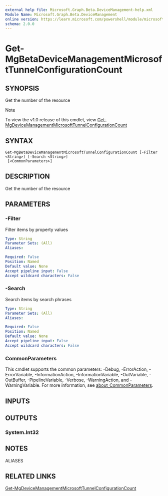 ```yaml
---
external help file: Microsoft.Graph.Beta.DeviceManagement-help.xml
Module Name: Microsoft.Graph.Beta.DeviceManagement
online version: https://learn.microsoft.com/powershell/module/microsoft.graph.beta.devicemanagement/get-mgbetadevicemanagementmicrosofttunnelconfigurationcount
schema: 2.0.0
---
```


# Get-MgBetaDeviceManagementMicrosoftTunnelConfigurationCount

## SYNOPSIS
Get the number of the resource

> [!NOTE]
> To view the v1.0 release of this cmdlet, view [Get-MgDeviceManagementMicrosoftTunnelConfigurationCount](/powershell/module/Microsoft.Graph.DeviceManagement/Get-MgDeviceManagementMicrosoftTunnelConfigurationCount?view=graph-powershell-v1.0)

## SYNTAX

```
Get-MgBetaDeviceManagementMicrosoftTunnelConfigurationCount [-Filter <String>] [-Search <String>]
 [<CommonParameters>]
```

## DESCRIPTION
Get the number of the resource

## PARAMETERS

### -Filter
Filter items by property values

```yaml
Type: String
Parameter Sets: (All)
Aliases:

Required: False
Position: Named
Default value: None
Accept pipeline input: False
Accept wildcard characters: False
```

### -Search
Search items by search phrases

```yaml
Type: String
Parameter Sets: (All)
Aliases:

Required: False
Position: Named
Default value: None
Accept pipeline input: False
Accept wildcard characters: False
```

### CommonParameters
This cmdlet supports the common parameters: -Debug, -ErrorAction, -ErrorVariable, -InformationAction, -InformationVariable, -OutVariable, -OutBuffer, -PipelineVariable, -Verbose, -WarningAction, and -WarningVariable. For more information, see [about_CommonParameters](http://go.microsoft.com/fwlink/?LinkID=113216).

## INPUTS

## OUTPUTS

### System.Int32
## NOTES

ALIASES

## RELATED LINKS
[Get-MgDeviceManagementMicrosoftTunnelConfigurationCount](/powershell/module/Microsoft.Graph.DeviceManagement/Get-MgDeviceManagementMicrosoftTunnelConfigurationCount?view=graph-powershell-v1.0)

